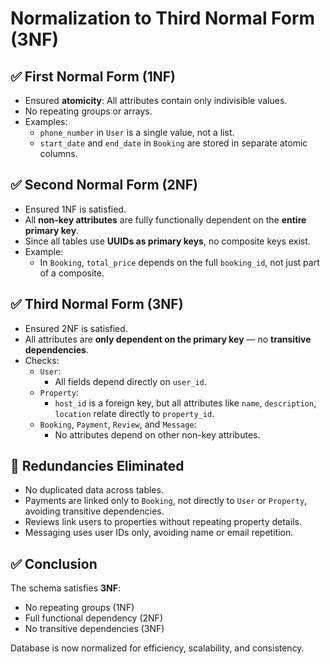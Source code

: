 # Normalization to Third Normal Form (3NF)

## ✅ First Normal Form (1NF)
- Ensured **atomicity**: All attributes contain only indivisible values.
- No repeating groups or arrays.
- Examples:
  - `phone_number` in `User` is a single value, not a list.
  - `start_date` and `end_date` in `Booking` are stored in separate atomic columns.

## ✅ Second Normal Form (2NF)
- Ensured 1NF is satisfied.
- All **non-key attributes** are fully functionally dependent on the **entire primary key**.
- Since all tables use **UUIDs as primary keys**, no composite keys exist.
- Example:
  - In `Booking`, `total_price` depends on the full `booking_id`, not just part of a composite.

## ✅ Third Normal Form (3NF)
- Ensured 2NF is satisfied.
- All attributes are **only dependent on the primary key** — no **transitive dependencies**.
- Checks:
  - `User`:
    - All fields depend directly on `user_id`.
  - `Property`:
    - `host_id` is a foreign key, but all attributes like `name`, `description`, `location` relate directly to `property_id`.
  - `Booking`, `Payment`, `Review`, and `Message`:
    - No attributes depend on other non-key attributes.

## 🚫 Redundancies Eliminated
- No duplicated data across tables.
- Payments are linked only to `Booking`, not directly to `User` or `Property`, avoiding transitive dependencies.
- Reviews link users to properties without repeating property details.
- Messaging uses user IDs only, avoiding name or email repetition.

## ✅ Conclusion
The schema satisfies **3NF**:
- No repeating groups (1NF)
- Full functional dependency (2NF)
- No transitive dependencies (3NF)

Database is now normalized for efficiency, scalability, and consistency.
